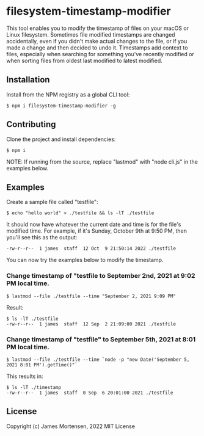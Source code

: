 # filesystem-timestamp-modifier

This tool enables you to modify the timestamp of files on your macOS or Linux filesystem. Sometimes file modified timestamps are changed accidentally, even if you didn't make actual changes to the file, or if you made a change and then decided to undo it.  Timestamps add context to files, especially when searching for something you've recently modified or when sorting files from oldest last modified to latest modified.

## Installation

Install from the NPM registry as a global CLI tool:

```
$ npm i filesystem-timestamp-modifier -g
```


## Contributing

Clone the project and install dependencies:

```
$ npm i
```

NOTE: If running from the source, replace "lastmod" with "node cli.js" in the examples below.


## Examples

Create a sample file called "testfile":

```
$ echo "hello world" > ./testfile && ls -lT ./testfile
```

It should now have whatever the current date and time is for the file's modified time. For example, if it's Sunday, October 9th at 9:50 PM, then you'll see this as the output:

```
-rw-r--r--  1 james  staff  12 Oct  9 21:50:14 2022 ./testfile
```

You can now try the examples below to modify the timestamp.


### Change timestamp of "testfile to September 2nd, 2021 at 9:02 PM local time.

```
$ lastmod --file ./testfile --time "September 2, 2021 9:09 PM"
```

Result:

```
$ ls -lT ./testfile 
-rw-r--r--  1 james  staff  12 Sep  2 21:09:00 2021 ./testfile
```

### Change timestamp of "testfile" to September 5th, 2021 at 8:01 PM local time.

```
$ lastmod --file ./testfile --time `node -p "new Date('September 5, 2021 8:01 PM').getTime()"`
```

This results in:

```
$ ls -lT ./timestamp
-rw-r--r--  1 james  staff  0 Sep  6 20:01:00 2021 ./testfile
```

## License

Copyright (c) James Mortensen, 2022 MIT License

